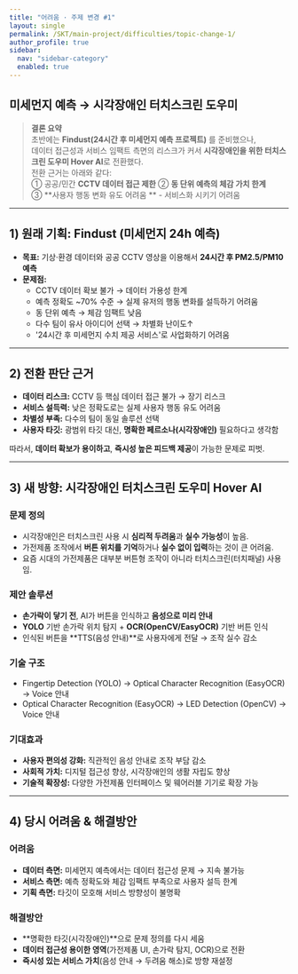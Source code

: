 ```yaml
---
title: "어려움 · 주제 변경 #1"
layout: single
permalink: /SKT/main-project/difficulties/topic-change-1/
author_profile: true
sidebar:
  nav: "sidebar-category"
  enabled: true
---
```


## 미세먼지 예측 → 시각장애인 터치스크린 도우미

> **결론 요약**  
> 초반에는 **Findust(24시간 후 미세먼지 예측 프로젝트)** 를 준비했으나,  
> 데이터 접근성과 서비스 임팩트 측면의 리스크가 커서 **시각장애인을 위한 터치스크린 도우미 Hover AI**로 전환했다.  
> 전환 근거는 아래와 같다:  
> ① 공공/민간 **CCTV 데이터 접근 제한**
> ② **동 단위 예측의 체감 가치 한계**  
> ③ **사용자 행동 변화 유도 어려움 ** - 서비스화 시키기 어려움


---

## 1) 원래 기획: Findust (미세먼지 24h 예측)

- **목표:** 기상·환경 데이터와 공공 CCTV 영상을 이용해서 **24시간 후 PM2.5/PM10 예측**   
- **문제점:**  
  - CCTV 데이터 확보 불가 → 데이터 가용성 한계  
  - 예측 정확도 ~70% 수준 → 실제 유저의 행동 변화를 설득하기 어려움  
  - 동 단위 예측 → 체감 임팩트 낮음  
  - 다수 팀이 유사 아이디어 선택 → 차별화 난이도↑
  - '24시간 후 미세먼지 수치 제공 서비스'로 사업화하기 어려움

---

## 2) 전환 판단 근거

- **데이터 리스크:** CCTV 등 핵심 데이터 접근 불가 → 장기 리스크  
- **서비스 설득력:** 낮은 정확도로는 실제 사용자 행동 유도 어려움  
- **차별성 부족:** 다수의 팀이 동일 솔루션 선택  
- **사용자 타깃:** 광범위 타깃 대신, **명확한 페르소나(시각장애인)** 필요하다고 생각함  

따라서, **데이터 확보가 용이하고**, **즉시성 높은 피드백 제공**이 가능한 문제로 피벗.

---

## 3) 새 방향: 시각장애인 터치스크린 도우미 **Hover AI**

### 문제 정의
- 시각장애인은 터치스크린 사용 시 **심리적 두려움**과 **실수 가능성**이 높음.  
- 가전제품 조작에서 **버튼 위치를 기억**하거나 **실수 없이 입력**하는 것이 큰 어려움.
- 요즘 시대의 가전제품은 대부분 버튼형 조작이 아니라 터치스크린(터치패널) 사용임. 

### 제안 솔루션
- **손가락이 닿기 전**, AI가 버튼을 인식하고 **음성으로 미리 안내**  
- **YOLO** 기반 손가락 위치 탐지 + **OCR(OpenCV/EasyOCR)** 기반 버튼 인식  
- 인식된 버튼을 **TTS(음성 안내)**로 사용자에게 전달 → 조작 실수 감소  

### 기술 구조
- Fingertip Detection (YOLO) → Optical Character Recognition (EasyOCR) → Voice 안내  
- Optical Character Recognition (EasyOCR) → LED Detection (OpenCV) → Voice 안내  

### 기대효과
- **사용자 편의성 강화:** 직관적인 음성 안내로 조작 부담 감소  
- **사회적 가치:** 디지털 접근성 향상, 시각장애인의 생활 자립도 향상  
- **기술적 확장성:** 다양한 가전제품 인터페이스 및 웨어러블 기기로 확장 가능  

---

## 4) 당시 어려움 & 해결방안

### 어려움
- **데이터 측면:** 미세먼지 예측에서는 데이터 접근성 문제 → 지속 불가능  
- **서비스 측면:** 예측 정확도와 체감 임팩트 부족으로 사용자 설득 한계  
- **기획 측면:** 타깃이 모호해 서비스 방향성이 불명확  

### 해결방안
- **명확한 타깃(시각장애인)**으로 문제 정의를 다시 세움  
- **데이터 접근성 용이한 영역**(가전제품 UI, 손가락 탐지, OCR)으로 전환  
- **즉시성 있는 서비스 가치**(음성 안내 → 두려움 해소)로 방향 재설정  




